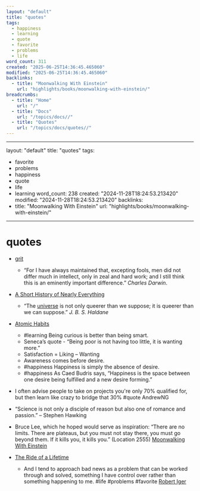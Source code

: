 ```yaml
---
layout: "default"
title: "quotes"
tags:
  - happiness
  - learning
  - quote
  - favorite
  - problems
  - life
word_count: 311
created: "2025-06-25T14:36:45.465060"
modified: "2025-06-25T14:36:45.465060"
backlinks:
  - title: "Moonwalking With Einstein"
    url: "highlights/books/moonwalking-with-einstein/"
breadcrumbs:
  - title: "Home"
    url: "/"
  - title: "Docs"
    url: "/topics/docs//"
  - title: "Quotes"
    url: "/topics/docs/quotes//"
---
```

---
layout: "default"
title: "quotes"
tags:
  - favorite
  - problems
  - happiness
  - quote
  - life
  - learning
word_count: 238
created: "2024-11-28T18:24:53.213420"
modified: "2024-11-28T18:24:53.213420"
backlinks:
  - title: "Moonwalking With Einstein"
    url: "highlights/books/moonwalking-with-einstein/"
---
# quotes

- [grit](highlights/books/grit/)
  - “For I have always maintained that, excepting fools, men did not differ much in intellect, only in zeal and hard work; and I still think this is an eminently important difference.” *Charles Darwin*.

- [A Short History of Nearly Everything](highlights/books/a-short-history-of-nearly-everything/)
  - “The [universe](universe/) is not only queerer than we suppose; it is queerer than we can suppose.” *J. B. S. Haldane*

- [Atomic Habits](logseq/bak/highlights/books/atomic-habits/2025-06-25t18_36_37332zdesktop/)
  - #learning Being curious is better than being smart.
  - Seneca’s quote - “Being poor is not having too little, it is wanting more.”
  - Satisfaction = Liking – Wanting
  - Awareness comes before desire.
  - #happiness Happiness is simply the absence of desire.
  - #happiness As Caed Budris says, “Happiness is the space between one desire being fulfilled and a new desire forming.”

- I often advise people to take on projects you're only 70% qualified for, but then learn like crazy to bridge that 30% #quote AndrewNG

- “Science is not only a disciple of reason but also one of romance and passion.” – Stephen Hawking
- Bruce Lee, which he hoped would serve as inspiration: “There are no limits. There are plateaus, but you must not stay there, you must go beyond them. If it kills you, it kills you.” (Location 2555) [Moonwalking With Einstein](highlights/books/moonwalking-with-einstein/)

- [The Ride of a Lifetime](highlights/books/the-ride-of-a-lifetime/)
  - And I tend to approach bad news as a problem that can be worked through and solved, something I have control over rather than something happening to me. #life #problems #favorite [Robert Iger](robert-iger/)